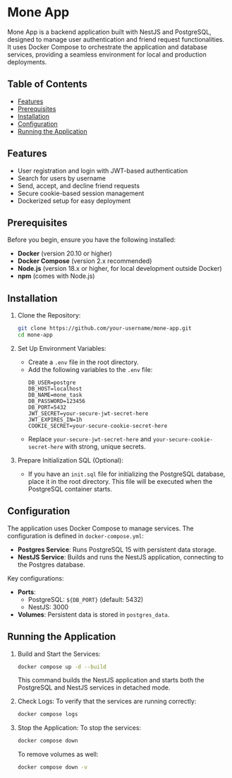 # Mone App

Mone App is a backend application built with NestJS and PostgreSQL, designed to manage user authentication and friend request functionalities. It uses Docker Compose to orchestrate the application and database services, providing a seamless environment for local and production deployments.

## Table of Contents
- [Features](#features)
- [Prerequisites](#prerequisites)
- [Installation](#installation)
- [Configuration](#configuration)
- [Running the Application](#running-the-application)

## Features
- User registration and login with JWT-based authentication
- Search for users by username
- Send, accept, and decline friend requests
- Secure cookie-based session management
- Dockerized setup for easy deployment

## Prerequisites
Before you begin, ensure you have the following installed:
- **Docker** (version 20.10 or higher)
- **Docker Compose** (version 2.x recommended)
- **Node.js** (version 18.x or higher, for local development outside Docker)
- **npm** (comes with Node.js)

## Installation

1. Clone the Repository:
    ```bash
    git clone https://github.com/your-username/mone-app.git
    cd mone-app
    ```

2. Set Up Environment Variables:
    - Create a `.env` file in the root directory.
    - Add the following variables to the `.env` file:
      ```text
      DB_USER=postgre
      DB_HOST=localhost
      DB_NAME=mone_task
      DB_PASSWORD=123456
      DB_PORT=5432
      JWT_SECRET=your-secure-jwt-secret-here
      JWT_EXPIRES_IN=1h
      COOKIE_SECRET=your-secure-cookie-secret-here
      ```
    - Replace `your-secure-jwt-secret-here` and `your-secure-cookie-secret-here` with strong, unique secrets.

3. Prepare Initialization SQL (Optional):
    - If you have an `init.sql` file for initializing the PostgreSQL database, place it in the root directory. This file will be executed when the PostgreSQL container starts.

## Configuration

The application uses Docker Compose to manage services. The configuration is defined in `docker-compose.yml`:

- **Postgres Service**: Runs PostgreSQL 15 with persistent data storage.
- **NestJS Service**: Builds and runs the NestJS application, connecting to the Postgres database.

Key configurations:
- **Ports**:
  - PostgreSQL: `${DB_PORT}` (default: 5432)
  - NestJS: 3000
- **Volumes**: Persistent data is stored in `postgres_data`.

## Running the Application

1. Build and Start the Services:
    ```bash
    docker compose up -d --build
    ```

    This command builds the NestJS application and starts both the PostgreSQL and NestJS services in detached mode.

2. Check Logs:
    To verify that the services are running correctly:
    ```bash
    docker compose logs
    ```

3. Stop the Application:
    To stop the services:
    ```bash
    docker compose down
    ```

    To remove volumes as well:
    ```bash
    docker compose down -v
    ```

